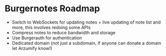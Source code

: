 # Burgernotes Roadmap

- Switch to WebSockets for updating notes + live updating of note list and more, this involves redoing some APIs
- Compress notes to reduce bandwidth and storage
- Use Burgerauth for authentication
- Dedicated domain (not just a subdomain, if anyone can donate a domain let Arzumify know!)
